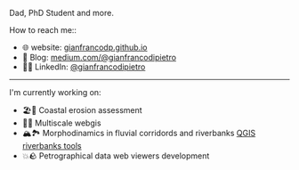Dad, PhD Student and more. 

How to reach me::
- 🌐 website: [gianfrancodp.github.io](https://gianfrancodp.github.io)
- 📃 Blog: [medium.com/@gianfrancodipietro](https://medium.com/@gianfrancodipietro)
- 👨‍💻 LinkedIn: [@gianfrancodipietro](https://www.linkedin.com/in/gianfrancodipietro/)

---
I'm currently working on:
  - 🏖🌊 Coastal erosion assessment
  - 🔬🦠 Multiscale webgis
  - 🏔🏞 Morphodinamics in fluvial corridords and riverbanks [QGIS riverbanks tools](https://github.com/gianfrancodp/qgis-riverbanks-tools)
  - 💥🪨 Petrographical data web viewers development

<!--
**gianfrancodp/gianfrancodp** is a ✨ _special_ ✨ repository because its `README.md` (this file) appears on your GitHub profile.

Here are some ideas to get you started:

- 🔭 I’m currently working on ...
- 🌱 I’m currently learning ...
- 👯 I’m looking to collaborate on ...
- 🤔 I’m looking for help with ...
- 💬 Ask me about ...
- 📫 How to reach me: ...
- 😄 Pronouns: ...
- ⚡ Fun fact: ...
-->
